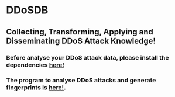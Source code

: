 # DDoSDB
## Collecting, Transforming, Applying and Disseminating DDoS Attack Knowledge!

### Before analyse your DDoS attack data, please install the dependencies [here!](https://github.com/jjsantanna/ddosdb/blob/master/src/installer/install_dependencies.sh)
### The program to analyse DDoS attacks and generate fingerprints is [here!](https://github.com/jjsantanna/ddosdb/blob/master/src/ddos_dissector.py).
